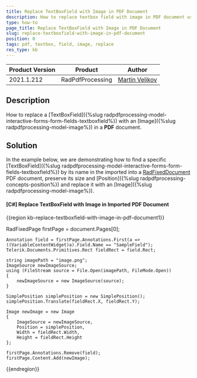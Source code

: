 ```yaml
---
title: Replace TextBoxField with Image in PDF Document
description: How to replace textbox field with image in PDF document using PdfProcessing.
type: how-to
page_title: Replace TextBoxField with Image in PDF Document
slug: replace-textboxfield-with-image-in-pdf-document
position: 0
tags: pdf, textbox, field, image, replace
res_type: kb
---
```


<table>
<thead>
	<tr>
		<th>Product Version</th>
		<th>Product</th>
		<th>Author</th>
	</tr>
</thead>
<tbody>
	<tr>
		<td>2021.1.212</td>
		<td>RadPdfProcessing</td>
		<td><a href="https://www.telerik.com/blogs/author/martin-velikov">Martin Velikov</a></td>
	</tr>
</tbody>
</table>

## Description

How to replace a [TextBoxField]({%slug radpdfprocessing-model-interactive-forms-form-fields-textboxfield%}) with an [Image]({%slug radpdfprocessing-model-image%}) in a **PDF** document.

## Solution

In the example below, we are demonstrating how to find a specific [TextBoxField]({%slug radpdfprocessing-model-interactive-forms-form-fields-textboxfield%}) by its name in the imported into a [RadFixedDocument](https://docs.telerik.com/devtools/document-processing/libraries/radpdfprocessing/model/radfixeddocument) PDF document, preserve its size and [Position]({%slug radpdfprocessing-concepts-position%}) and replace it with an [Image]({%slug radpdfprocessing-model-image%}).

#### __[C#] Replace TextBoxField with Image in Imported PDF Document__

{{region kb-replace-textboxfield-with-image-in-pdf-document1}}

RadFixedPage firstPage = document.Pages[0];

    Annotation field = firstPage.Annotations.First(a => ((VariableContentWidget)a).Field.Name == "SampleField");
    Telerik.Documents.Primitives.Rect fieldRect = field.Rect;

    string imagePath = "image.png";
    ImageSource newImageSource;
    using (FileStream source = File.Open(imagePath, FileMode.Open))
    {
        newImageSource = new ImageSource(source);
    }

    SimplePosition simplePosition = new SimplePosition();
    simplePosition.Translate(fieldRect.X, fieldRect.Y);

    Image newImage = new Image
    {
        ImageSource = newImageSource,
        Position = simplePosition,
        Width = fieldRect.Width,
        Height = fieldRect.Height
    };

    firstPage.Annotations.Remove(field);
    firstPage.Content.Add(newImage);	
{{endregion}}
